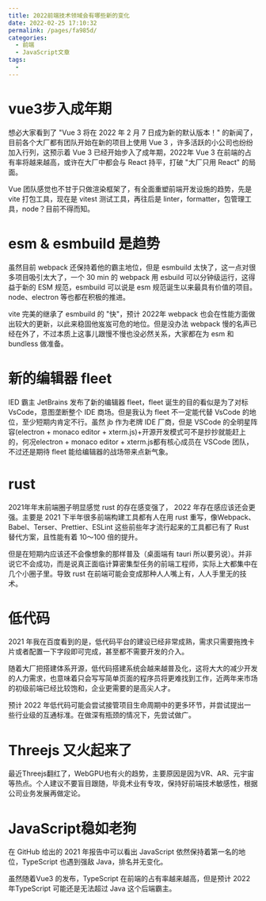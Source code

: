 ```yaml
---
title: 2022前端技术领域会有哪些新的变化
date: 2022-02-25 17:10:32
permalink: /pages/fa985d/
categories:
  - 前端
  - JavaScript文章
tags:
  - 
---
```

# vue3步入成年期

想必大家看到了 "Vue 3 将在 2022 年 2 月 7 日成为新的默认版本！" 的新闻了，目前各个大厂都有团队开始在新的项目上使用 Vue 3 ，许多活跃的小公司也纷纷加入行列，这预示着 Vue 3 已经开始步入了成年期，2022年 Vue 3 在前端的占有率将越来越高，或许在大厂中都会与 React 持平，打破 "大厂只用 React" 的局面。

Vue 团队感觉也不甘于只做渲染框架了，有全面重塑前端开发设施的趋势，先是 vite 打包工具，现在是 vitest 测试工具，再往后是 linter，formatter，包管理工具，node？目前不得而知。

# esm & esmbuild 是趋势

虽然目前 webpack 还保持着他的霸主地位，但是 esmbuild 太快了，这一点对很多项目吸引太大了，一个 30 min 的 webpack 用 esbuild 可以分钟级运行，这得益于新的 ESM 规范，esmbuild 可以说是 esm 规范诞生以来最具有价值的项目。node、electron 等也都在积极的推进。

vite 完美的继承了 esmbuild 的 "快"，预计 2022年 webpack 也会在性能方面做出较大的更新，以此来稳固他岌岌可危的地位。但是没办法 webpack 慢的名声已经在外了，不过本质上这事儿跟慢不慢也没必然关系，大家都在为 esm 和 bundless 做准备。

# 新的编辑器 fleet

IED 霸主 JetBrains 发布了新的编辑器 fleet，fleet 诞生的目的看似是为了对标 VsCode，意图垄断整个 IDE 商场。但是我认为 fleet 不一定能代替 VsCode 的地位，至少短期内肯定不行。虽然 jb 作为老牌 IDE 厂商，但是 VSCode 的全明星阵容(electron + monaco editor + xterm.js)+开源开发模式可不是抄抄就能赶上的，何况electron + monaco editor + xterm.js都有核心成员在 VSCode 团队，不过还是期待 fleet 能给编辑器的战场带来点新气象。

# rust

2021年年末前端圈子明显感觉 rust 的存在感变强了， 2022 年存在感应该还会更强。主要是 2021 下半年很多前端构建工具都有人在用 rust 重写，像Webpack、Babel、Terser、Prettier、ESLint 这些前些年才流行起来的工具都已有了 Rust 替代方案，且性能有着 10～100 倍的提升。

但是在短期内应该还不会像想象的那样普及（桌面端有 tauri 所以要另说）。并非说它不会成功，而是说真正面临计算密集型任务的前端工程师，实际上大都集中在几个小圈子里。导致 rust 在前端可能会变成那种人人嘴上有，人人手里无的技术。

# 低代码

2021 年我在百度看到的是，低代码平台的建设已经非常成熟，需求只需要拖拽卡片或者配置一下字段即可完成，甚至都不需要开发的介入。

随着大厂把搭建体系开源，低代码搭建系统会越来越普及化，这将大大的减少开发的人力需求，也意味着只会写写简单页面的程序员将更难找到工作，近两年来市场的初级前端已经比较饱和，企业更需要的是高尖人才。

预计 2022 年低代码可能会尝试接管项目生命周期中的更多环节，并尝试提出一些行业级的互通标准。在做深有瓶颈的情况下，先尝试做广。

# Threejs 又火起来了

最近Threejs翻红了，WebGPU也有火的趋势，主要原因是因为VR、AR、元宇宙等热点。个人建议不要盲目跟随，毕竟术业有专攻，保持好前端技术敏感性，根据公司业务发展再做定论。

# JavaScript稳如老狗

在 GitHub 给出的 2021 年报告中可以看出 JavaScript 依然保持着第一名的地位，TypeScript 也遇到强敌 Java，排名并无变化。


虽然随着Vue3 的发布，TypeScript 在前端的占有率越来越高，但是预计 2022 年TypeScript 可能还是无法超过 Java 这个后端霸主。